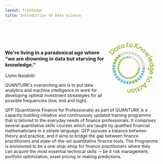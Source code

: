 ```yaml
---
layout: frontpage
title: Introduction to Data Science
---
```


<br><br><br>
<img src="figures/data2action.gif" width="30%" alt="Site logo" align = "right" style="margin:0px 10px">
### We're living in a paradoxical age where "we are drowning in data but starving for knowledge."
*(John Naisbitt)*

QUANTURK's overarching aim is to put data analytics and machine intelligence to work for developing optimal investment streategies for all possible frequencies (low, mid and high).

QFP (Quantitative Finance for Professionals) as part of QUANTURK is a capacity building initiative and continuously updated training programme that is tailored to the everyday needs of finance professionals. It comprises several quantitative skills courses which are taught by qualified financial mathematicians in a simple language. QFP pursues a balance between theory and practice, and it aims to bridge the gap between finance practitioners and state-of-the-art quantitative finance tools. The Programme is envisioned to be a one-stop-shop for finance practitioners where they can acquire the most essential technical skills -- be it risk management, portfolio optimization, asset pricing or making predictions.




